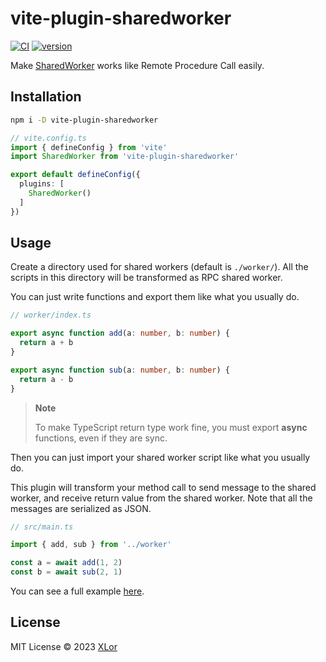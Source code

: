 # vite-plugin-sharedworker

[![CI](https://github.com/yjl9903/vite-plugin-sharedworker/actions/workflows/ci.yml/badge.svg)](https://github.com/yjl9903/vite-plugin-sharedworker/actions/workflows/ci.yml) [![version](https://img.shields.io/npm/v/vite-plugin-sharedworker?color=rgb%2850%2C203%2C86%29&label=vite-plugin-sharedworker)](https://www.npmjs.com/package/vite-plugin-sharedworker)

Make [SharedWorker](https://developer.mozilla.org/en-US/docs/Web/API/SharedWorker) works like Remote Procedure Call easily.

## Installation

```bash
npm i -D vite-plugin-sharedworker
```

```ts
// vite.config.ts
import { defineConfig } from 'vite'
import SharedWorker from 'vite-plugin-sharedworker'

export default defineConfig({
  plugins: [
    SharedWorker()
  ]
})
```

## Usage

Create a directory used for shared workers (default is `./worker/`). All the scripts in this directory will be transformed as RPC shared worker.

You can just write functions and export them like what you usually do.

```ts
// worker/index.ts

export async function add(a: number, b: number) {
  return a + b
}

export async function sub(a: number, b: number) {
  return a - b
}
```

> **Note**
>
> To make TypeScript return type work fine, you must export **async** functions, even if they are sync.

Then you can just import your shared worker script like what you usually do.

This plugin will transform your method call to send message to the shared worker, and receive return value from the shared worker. Note that all the messages are serialized as JSON.

```ts
// src/main.ts

import { add, sub } from '../worker'

const a = await add(1, 2)
const b = await sub(2, 1)
```

You can see a full example [here](./playground/).

## License

MIT License © 2023 [XLor](https://github.com/yjl9903)
